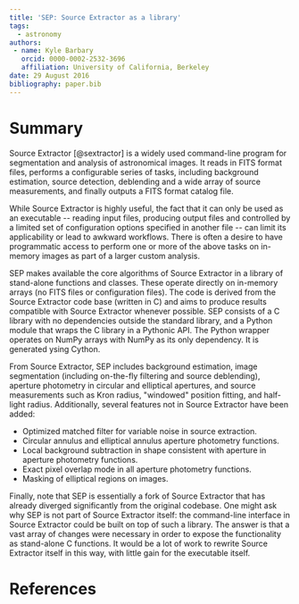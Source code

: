 ```yaml
---
title: 'SEP: Source Extractor as a library'
tags:
  - astronomy
authors:
 - name: Kyle Barbary
   orcid: 0000-0002-2532-3696
   affiliation: University of California, Berkeley
date: 29 August 2016
bibliography: paper.bib
---
```


# Summary

Source Extractor [@sextractor] is a widely used command-line program for
segmentation and analysis of astronomical images. It reads in FITS
format files, performs a configurable series of tasks, including
background estimation, source detection, deblending and a wide array
of source measurements, and finally outputs a FITS format catalog
file.

While Source Extractor is highly useful, the fact that it can only be
used as an executable -- reading input files, producing output files
and controlled by a limited set of configuration options specified in
another file -- can limit its applicability or lead to awkward
workflows. There is often a desire to have programmatic access to
perform one or more of the above tasks on in-memory images as part of
a larger custom analysis.

SEP makes available the core algorithms of Source Extractor in a
library of stand-alone functions and classes. These operate directly
on in-memory arrays (no FITS files or configuration files).  The code
is derived from the Source Extractor code base (written in C) and aims
to produce results compatible with Source Extractor whenever possible.
SEP consists of a C library with no dependencies outside the standard
library, and a Python module that wraps the C library in a Pythonic
API. The Python wrapper operates on NumPy arrays with NumPy as its
only dependency. It is generated ysing Cython.

From Source Extractor, SEP includes background estimation, image
segmentation (including on-the-fly filtering and source deblending),
aperture photometry in circular and elliptical apertures, and source
measurements such as Kron radius, "windowed" position fitting, and
half-light radius. Additionally, several features not in Source
Extractor have been added:

- Optimized matched filter for variable noise in source extraction.
- Circular annulus and elliptical annulus aperture photometry functions.
- Local background subtraction in shape consistent with aperture in aperture
  photometry functions.
- Exact pixel overlap mode in all aperture photometry functions.
- Masking of elliptical regions on images.

Finally, note that SEP is essentially a fork of Source Extractor that
has already diverged significantly from the original codebase. One
might ask why SEP is not part of Source Extractor itself: the
command-line interface in Source Extractor could be built on top of
such a library. The answer is that a vast array of changes were
necessary in order to expose the functionality as stand-alone C
functions. It would be a lot of work to rewrite Source Extractor
itself in this way, with little gain for the executable itself.


# References
